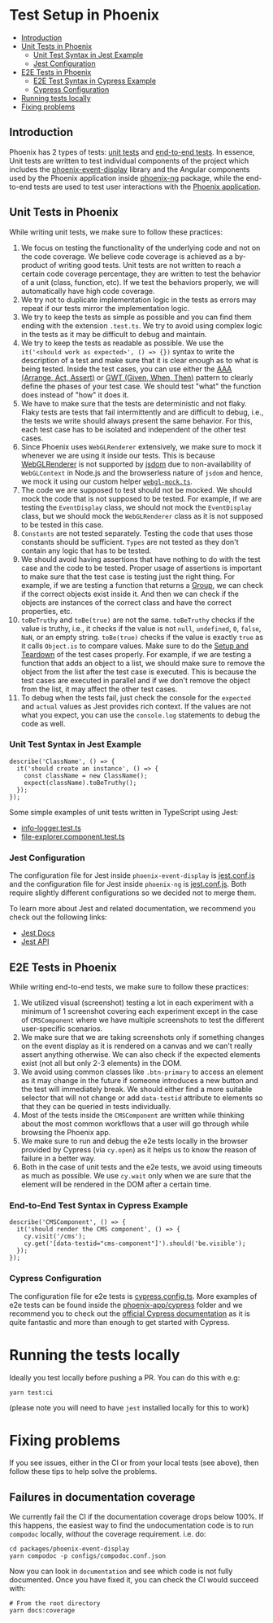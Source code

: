 # Test Setup in Phoenix

* [Introduction](#introduction)
* [Unit Tests in Phoenix](#unit-tests-in-phoenix)
  * [Unit Test Syntax in Jest Example](#unit-test-syntax-in-jest-example)
  * [Jest Configuration](#jest-configuration)
* [E2E Tests in Phoenix](#e2e-tests-in-phoenix)
  * [E2E Test Syntax in Cypress Example](#e2e-test-syntax-in-cypress-example)
  * [Cypress Configuration](#cypress-configuration)
* [Running tests locally](#running-the-tests-locally)
* [Fixing problems](#fixing-problems)

## Introduction

Phoenix has 2 types of tests: [unit tests](https://en.wikipedia.org/wiki/Unit_testing) and [end-to-end tests](https://www.browserstack.com/guide/end-to-end-testing). In essence, Unit tests are written to test individual components of the project which includes the [phoenix-event-display](https://github.com/HSF/phoenix/blob/main/packages/phoenix-event-display/README.md) library and the Angular components used by the Phoenix application inside [phoenix-ng](https://github.com/HSF/phoenix/tree/main/packages/phoenix-ng/) package, while the end-to-end tests are used to test user interactions with the [Phoenix application](https://github.com/HSF/phoenix/blob/main/packages/phoenix-ng/projects/phoenix-app/).

## Unit Tests in Phoenix

While writing unit tests, we make sure to follow these practices:

1. We focus on testing the functionality of the underlying code and not on the code coverage. We believe code coverage is achieved as a by-product of writing good tests. Unit tests are not written to reach a certain code coverage percentage, they are written to test the behavior of a unit (class, function, etc). If we test the behaviors properly, we will automatically have high code coverage.
2. We try not to duplicate implementation logic in the tests as errors may repeat if our tests mirror the implementation logic.
3. We try to keep the tests as simple as possible and you can find them ending with the extension `.test.ts`. We try to avoid using complex logic in the tests as it may be difficult to debug and maintain.
4. We try to keep the tests as readable as possible. We use the `it('<should work as expected>', () => {})` syntax to write the description of a test and make sure that it is clear enough as to what is being tested. Inside the test cases, you can use either the [AAA (Arrange, Act, Assert)](https://automationpanda.com/2020/07/07/arrange-act-assert-a-pattern-for-writing-good-tests/) or [GWT (Given, When, Then)](https://martinfowler.com/bliki/GivenWhenThen.html) pattern to clearly define the phases of your test case. We should test "what" the function does instead of "how" it does it.  
5. We have to make sure that the tests are deterministic and not flaky. Flaky tests are tests that fail intermittently and are difficult to debug, i.e., the tests we write should always present the same behavior. For this, each test case has to be isolated and independent of the other test cases.
6. Since Phoenix uses `WebGLRenderer` extensively, we make sure to mock it whenever we are using it inside our tests. This is because [WebGLRenderer](https://threejs.org/docs/#api/en/renderers/WebGLRenderer) is not supported by [jsdom](https://jestjs.io/docs/configuration#testenvironment-string) due to non-availability of `WebGLContext` in Node.js and the browserless nature of `jsdom` and hence, we mock it using our custom helper [`webgl-mock.ts`](https://github.com/HSF/phoenix/blob/main/packages/phoenix-event-display/src/tests/helpers/webgl-mock.ts). 
7. The code we are supposed to test should not be mocked. We should mock the code that is not supposed to be tested. For example, if we are testing the `EventDisplay` class, we should not mock the `EventDisplay` class, but we should mock the `WebGLRenderer` class as it is not supposed to be tested in this case. 
8. `Constants` are not tested separately. Testing the code that uses those constants should be sufficient. `Types` are not tested as they don't contain any logic that has to be tested.
9. We should avoid having assertions that have nothing to do with the test case and the code to be tested. Proper usage of assertions is important to make sure that the test case is testing just the right thing. For example, if we are testing a function that returns a [Group](https://threejs.org/docs/#api/en/objects/Group), we can check if the correct objects exist inside it. And then we can check if the objects are instances of the correct class and have the correct properties, etc.
10. `toBeTruthy` and `toBe(true)` are not the same. `toBeTruthy` checks if the value is truthy, i.e., it checks if the value is not `null`, `undefined`, `0`, `false`, `NaN`, or an empty string. `toBe(true)` checks if the value is exactly `true` as it calls `Object.is` to compare values. Make sure to do the [Setup and Teardown](https://jestjs.io/docs/setup-teardown) of the test cases properly. For example, if we are testing a function that adds an object to a list, we should make sure to remove the object from the list after the test case is executed. This is because the test cases are executed in parallel and if we don't remove the object from the list, it may affect the other test cases.
11. To debug when the tests fail, just check the console for the `expected` and `actual` values as Jest provides rich context. If the values are not what you expect, you can use the `console.log` statements to debug the code as well. 

### Unit Test Syntax in Jest Example

```
describe('ClassName', () => {
  it('should create an instance', () => {
    const className = new ClassName();
    expect(className).toBeTruthy();
  });
});
```

Some simple examples of unit tests written in TypeScript using Jest:
- [info-logger.test.ts](https://github.com/HSF/phoenix/blob/main/packages/phoenix-event-display/src/tests/helpers/info-logger.test.ts)
- [file-explorer.component.test.ts](https://github.com/HSF/phoenix/blob/main/packages/phoenix-ng/projects/phoenix-ui-components/lib/components/file-explorer/file-explorer.component.test.ts)

### Jest Configuration

The configuration file for Jest inside `phoenix-event-display` is [jest.conf.js](https://github.com/HSF/phoenix/blob/main/packages/phoenix-event-display/configs/jest.conf.js) and the configuration file for Jest inside `phoenix-ng` is [jest.conf.js](https://github.com/HSF/phoenix/blob/main/packages/phoenix-ng/jest.config.js). Both require slightly different configurations so we decided not to merge them. 

To learn more about Jest and related documentation, we recommend you check out the following links:
- [Jest Docs](https://jestjs.io/docs/getting-started)
- [Jest API](https://jestjs.io/docs/api)

## E2E Tests in Phoenix

While writing end-to-end tests, we make sure to follow these practices:

1. We utilized visual (screenshot) testing a lot in each experiment with a minimum of 1 screenshot covering each experiment except in the case of `CMSComponent` where we have multiple screenshots to test the different user-specific scenarios. 
2. We make sure that we are taking screenshots only if something changes on the event display as it is rendered on a canvas and we can't really assert anything otherwise. We can also check if the expected elements exist (not all but only 2-3 elements) in the DOM.
3. We avoid using common classes like `.btn-primary` to access an element as it may change in the future if someone introduces a new button and the test will immediately break. We should either find a more suitable selector that will not change or add `data-testid` attribute to elements so that they can be queried in tests individually.
4. Most of the tests inside the `CMSComponent` are written while thinking about the most common workflows that a user will go through while browsing the Phoenix app.
5. We make sure to run and debug the e2e tests locally in the browser provided by Cypress (via `cy.open`) as it helps us to know the reason of failure in a better way. 
6. Both in the case of unit tests and the e2e tests, we avoid using timeouts as much as possible. We use `cy.wait` only when we are sure that the element will be rendered in the DOM after a certain time.

### End-to-End Test Syntax in Cypress Example

```
describe('CMSComponent', () => {
  it('should render the CMS component', () => {
    cy.visit('/cms');
    cy.get('[data-testid="cms-component"]').should('be.visible');
  });
});
```

### Cypress Configuration

The configuration file for e2e tests is [cypress.config.ts](https://github.com/HSF/phoenix/blob/main/packages/phoenix-ng/cypress.config.ts). More examples of e2e tests can be found inside the [phoenix-app/cypress](https://github.com/HSF/phoenix/tree/main/packages/phoenix-ng/projects/phoenix-app/cypress) folder and we recommend you to check out the [official Cypress documentation](https://docs.cypress.io/guides/overview/why-cypress) as it is quite fantastic and more than enough to get started with Cypress.


# Running the tests locally

Ideally you test locally before pushing a PR. You can do this with e.g:
```
yarn test:ci
```
(please note you will need to have `jest` installed locally for this to work)

# Fixing problems
If you see issues, either in the CI or from your local tests (see above), then follow these tips to help solve the problems.

## Failures in documentation coverage
We currently fail the CI if the documentation coverage drops below 100%. If this happens, the easiest way to find the undocumentation code is to run `compodoc` locally, _without_ the coverage requirement. i.e. do:
```
cd packages/phoenix-event-display
yarn compodoc -p configs/compodoc.conf.json
```
Now you can look in `documentation` and see which code is not fully documented.
Once you have fixed it, you can check the CI would succeed with:
```
# From the root directory
yarn docs:coverage
```




